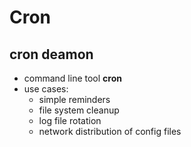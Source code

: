 # Cron

## cron deamon

* command line tool **cron**
* use cases:
  * simple reminders
  * file system cleanup
  * log file rotation
  * network distribution of config files